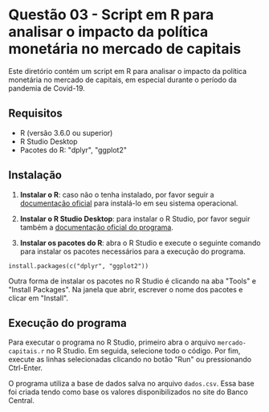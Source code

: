 # Questão 03 - Script em R para analisar o impacto da política monetária no mercado de capitais

Este diretório contém um script em R para analisar o impacto da política monetária no mercado de capitais, em especial durante o período da pandemia de Covid-19.

## Requisitos

- R (versão 3.6.0 ou superior)
- R Studio Desktop
- Pacotes do R: "dplyr", "ggplot2"

## Instalação

1. **Instalar o R**: caso não o tenha instalado, por favor seguir a [documentação oficial](https://cran.rstudio.com/) para instalá-lo em seu sistema operacional.

2. **Instalar o R Studio Desktop**: para instalar o R Studio, por favor seguir também a [documentação oficial do programa](https://posit.co/download/rstudio-desktop/).

3. **Instalar os pacotes do R**: abra o R Studio e execute o seguinte comando para instalar os pacotes necessários para a execução do programa.
```
install.packages(c("dplyr", "ggplot2"))
```

Outra forma de instalar os pacotes no R Studio é clicando na aba "Tools" e "Install Packages". Na janela que abrir, escrever o nome dos pacotes e clicar em "Install".

## Execução do programa

Para executar o programa no R Studio, primeiro abra o arquivo `mercado-capitais.r` no R Studio. Em seguida, selecione todo o código. Por fim, execute as linhas selecionadas clicando no botão "Run" ou pressionando Ctrl-Enter.

O programa utiliza a base de dados salva no arquivo `dados.csv`. Essa base foi criada tendo como base os valores disponibilizados no site do Banco Central.

